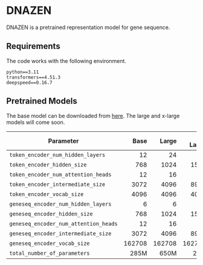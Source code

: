# DNAZEN

DNAZEN is a pretrained representation model for gene sequence.

## Requirements

The code works with the following environment.

```text
python==3.11
transformers==4.51.3
deepspeed==0.16.7
```

## Pretrained Models

The base model can be downloaded from [here](oomics/DNAZEN-1.0-base). The large and x-large models will come soon.

| Parameter                                    |  Base |          Large | X-Large |
|----------------------------------------------|------:|---------------:|--------:|
| `token_encoder_num_hidden_layers`            |    12 |             24 |      28 |
| `token_encoder_hidden_size`                  |   768 |           1024 |    1536 |
| `token_encoder_num_attention_heads`          |    12 |             16 |      12 |
| `token_encoder_intermediate_size`            |  3072 |           4096 |    8960 |
| `token_encoder_vocab_size`                   |  4096 |           4096 |    4096 |
| `geneseq_encoder_num_hidden_layers`          |     6 |              6 |      12 |
| `geneseq_encoder_hidden_size`                |   768 |           1024 |    1536 |
| `geneseq_encoder_num_attention_heads`        |    12 |             16 |      12 |
| `geneseq_encoder_intermediate_size`          |  3072 |           4096 |    8960 |
| `geneseq_encoder_vocab_size`                 |162708 |         162708 |  162708 |
| `total_number_of_parameters`                 |  285M |           650M |    2.1B |







